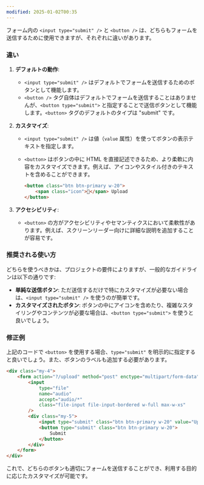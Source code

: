 ```yaml
---
modified: 2025-01-02T00:35
---
```

フォーム内の `<input type="submit" />` と `<button />` は、どちらもフォームを送信するために使用できますが、それぞれに違いがあります。

### 違い

1. **デフォルトの動作**:
    - `<input type="submit" />` はデフォルトでフォームを送信するためのボタンとして機能します。
    - `<button />` タグ自体はデフォルトでフォームを送信することはありませんが、`<button type="submit">` と指定することで送信ボタンとして機能します。`<button>` タグのデフォルトのタイプは "submit" です。
2. **カスタマイズ**:
    - `<input type="submit" />` は値（`value` 属性）を使ってボタンの表示テキストを指定します。
    - `<button>` はボタンの中に HTML を直接記述できるため、より柔軟に内容をカスタマイズできます。例えば、アイコンやスタイル付きのテキストを含めることができます。
        
        ```HTML
        <button class="btn btn-primary w-20">
            <span class="icon">🎵</span> Upload
        </button>
        ```
        
3. **アクセシビリティ**:
    - `<button>` の方がアクセシビリティやセマンティクスにおいて柔軟性があります。例えば、スクリーンリーダー向けに詳細な説明を追加することが容易です。

### 推奨される使い方

どちらを使うべきかは、プロジェクトの要件によりますが、一般的なガイドラインは以下の通りです:

- **単純な送信ボタン**: ただ送信するだけで特にカスタマイズが必要ない場合は、`<input type="submit" />` を使うのが簡単です。
- **カスタマイズされたボタン**: ボタンの中にアイコンを含めたり、複雑なスタイリングやコンテンツが必要な場合は、`<button type="submit">` を使うと良いでしょう。

### 修正例

上記のコードで `<button>` を使用する場合、`type="submit"` を明示的に指定すると良いでしょう。また、ボタンのラベルも追加する必要があります。

```HTML
<div class="my-4">
	<form action="?/upload" method="post" enctype="multipart/form-data">
		<input
			type="file"
			name="audio"
			accept="audio/*"
			class="file-input file-input-bordered w-full max-w-xs"
		/>
		<div class="my-5">
			<input type="submit" class="btn btn-primary w-20" value="Upload" />
			<button type="submit" class="btn btn-primary w-20">
                Submit
            </button>
		</div>
	</form>
</div>
```

これで、どちらのボタンも適切にフォームを送信することができ、利用する目的に応じたカスタマイズが可能です。